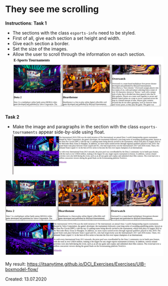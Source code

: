 # They see me scrolling

**Instructions**: 
**Task 1**
* The sections with the class `esports-info` need to be styled. 
* First of all, give each section a set height and width.
* Give each section a border. 
* Set the size of the images. 
* Allow the user to scroll through the information on each section. 
![reference-task1](./images/reference-task1.png)

**Task 2**
* Make the image and paragraphs in the section with the class `esports-tournaments` appear side-by-side using float. 
![reference-task2](./images/reference-task2.png)

![reference-task](./images/reference.png)

My result: https://itsanytime.github.io/DCI_Exercises/Exercises/UIB-boxmodel-flow/

Created: 13.07.2020